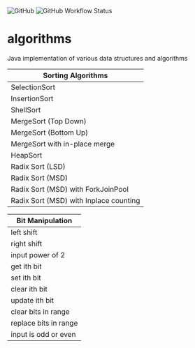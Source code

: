 ![GitHub](https://img.shields.io/github/license/h-shrishrimal/algorithms)
![GitHub Workflow Status](https://github.com/h-shrishrimal/algorithms/actions/workflows/maven.yml/badge.svg)

# algorithms
Java implementation of various data structures and algorithms

| Sorting Algorithms 	                   |
|----------------------------------------|
| SelectionSort 	                        |
| InsertionSort 	                        |
| ShellSort 	                            |
| MergeSort (Top Down) 	                 |
| MergeSort (Bottom Up)	                 |
| MergeSort with in-place merge	         |
| HeapSort	                              |
| Radix Sort (LSD) 	                     |
| Radix Sort (MSD)	                      |
| Radix Sort (MSD) with ForkJoinPool     |
| Radix Sort (MSD) with Inplace counting |

| Bit Manipulation      |
|-----------------------|
| left shift            |
| right shift           |
| input power of 2      |
| get ith bit           |
| set ith bit           |
| clear ith bit         |
| update ith bit        |
| clear bits in range   |
| replace bits in range |
| input is odd or even  |


